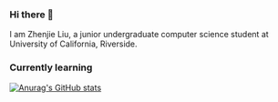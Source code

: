 ### Hi there 👋

I am Zhenjie Liu, a junior undergraduate computer science student at University of California, Riverside.


### Currently learning



[![Anurag's GitHub stats](https://github-readme-stats.vercel.app/api?2314577483=anuraghazra)](https://github.com/anuraghazra/github-readme-stats)
